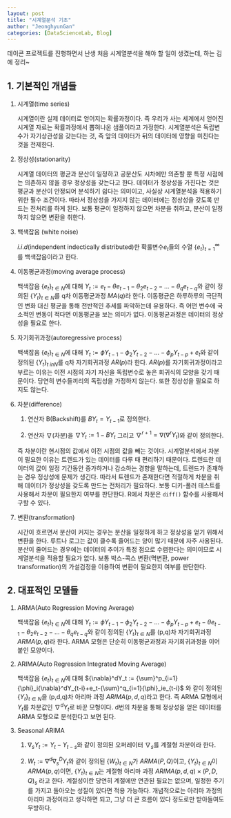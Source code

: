 ```yaml
---
layout: post
title: "시계열분석 기초"
author: "JeonghyunGan"
categories: [DataScienceLab, Blog]
---
```


데이콘 프로젝트를 진행하면서 난생 처음 시계열분석을 해야 할 일이 생겼는데, 하는 김에 정리~

## 1. 기본적인 개념들

1. 시계열(time series)

    시계열이란 실제 데이터로 얻어지는 확률과정이다. 즉 우리가 사는 세계에서 얻어진 시계열 자료는 확률과정에서 뽑혀나온 샘플이라고 가정한다. 시계열분석은 독립변수가 자기상관성을 갖는다는 것, 즉 앞의 데이터가 뒤의 데이터에 영향을 미친다는 것을 전제한다.

2. 정상성(stationarity)

    시계열 데이터의 평균과 분산이 일정하고 공분산도 시차에만 의존할 뿐 특정 시점에는 의존하지 않을 경우 정상성을 갖는다고 한다. 데이터가 정상성을 가진다는 것은 평균과 분산이 안정되어 분석하기 쉽다는 의미이고, 사실상 시계열분석을 적용하기 위한 필수 조건이다. 따라서 정상성을 가지지 않는 데이터에는 정상성을 갖도록 만드는 전처리를 하게 된다. 보통 평균이 일정하지 않으면 차분을 취하고, 분산이 일정하지 않으면 변환을 취한다.

3. 백색잡음 (white noise)

    $i.i.d$(independent indectically distributed)한 확룰변수$e_t$들의 수열 $\{e_t\}^\infty_{t=1}$를 백색잡음이라고 한다.

4. 이동평균과정(moving average process)

    백색잡음 $\{e_t\}_{t \in N}$에 대해 $Y_t := e_t - {\theta}e_{t-1} - {\theta}_2e_{t-2} - ... - {\theta}_qe_{t-q}$와 같이 정의된 $\{Y_t\}_{t\in N}$를 q차 이동평균과정 $MA(q)$라 한다. 이동평균은 하루하루의 극단적인 변화 대신 평균을 통해 전반적인 추세를 파악하는데 유용하다. 즉 어떤 변수에 국소적인 변동이 적다면 이동평균을 보는 의미가 없다. 이동평균과정은 데이터의 정상성을 필요로 한다.

5. 자기회귀과정(autoregressive process)

    백색잡음 $\{e_t\}_{t \in N}$에 대해 $Y_t := {\phi}Y_{t-1} - {\phi}_2Y_{t-2} - ... - {\phi}_pY_{t-p} + e_t$와 같이 정의된 $\{Y_t\}_{t\ in N}$를 q차 자기회귀과정 $AR(p)$라 한다. $AR(p)$를 자기회귀과정이라고 부르는 이유는 이전 시점의 자기 자신을 독립변수로 놓은 회귀식의 모양을 갖기 때문이다. 당연히 변수들끼리의 독립성을 가정하지 않는다. 또한 정상성을 필요로 하지도 않는다.

6. 차분(difference)


    1. 연산자 B(Backshift)를 $BY_t = Y_{t-1}$로 정의한다.

    2. 연산자 $\nabla$(차분)을 ${\nabla}Y_t:=1-BY_t$ 그리고 ${\nabla}^{r+1}={\nabla}({\nabla}^rY_t)$와 같이 정의한다.

    즉 차분이란 현시점의 값에서 이전 시점의 값을 빼는 것이다. 시계열분석에서 차분이 필요한 이유는 트렌드가 있는 데이터를 다루 때 편리하기 때문이다. 트렌드란 데이터의 값이 일정 기간동안 증가하거나 감소하는 경향을 말하는데, 트렌드가 존재하는 경우 정상성에 문제가 생긴다. 따라서 트렌드가 존재한다면 적절하게 차분을 취해 데이터가 정상성을 갖도록 만드는 전처리가 필요하다. 보통 디키-풀러 테스트를 사용해서 차분이 필요한지 여부를 판단한다. R에서 차분은 `diff()` 함수를 사용해서 구할 수 있다.

7. 변환(transformation)

    시간이 흐르면서 분산이 커지는 경우는 분산을 일정하게 하고 정상성을 얻기 위해서 변환을 한다. 루트나 로그는 값이 클수록 줄어드는 양이 많기 때문에 자주 사용된다. 분산이 줄어드는 경우에는 데이터의 추이가 특정 점으로 수렴한다는 의미이므로 시계열분석을 적용할 필요가 없다. 보통 박스-콕스 변환(멱변환, power transformation)의 가설검정을 이용하여 변환이 필요한지 여부를 판단한다.

## 2. 대표적인 모델들

1. ARMA(Auto Regression Moving Average)

    백색잡음 $\{e_t\}_{t\in N}$에 대해 $Y_t := {\phi}Y_{t-1} - {\phi}_2Y_{t-2} - ... - {\phi}_pY_{t-p} + e_t - {\theta}e_{t-1} - {\theta}_2e_{t-2} - ... - {\theta}_qe_{t-q}$와 같이 정의된 $\{Y_t\}_{t\in N}$를 (p,q)차 자기회귀과정 $ARMA(p,q)$라 한다. ARMA 모형은 단순히 이동평균과정과 자기회귀과정을 이어붙인 모양이다.

2. ARIMA(Auto Regression Integrated Moving Average)

    백색잡음 $\{e_t\}_{t \in N}$에 대해 ${\nabla}^dY_t := {\sum}^p_{i=1}{\phi}_i{\nabla}^dY_{t-i}+e_t-{\sum}^q_{i=1}{\phi}_ie_{t-i}$ 와 같이 정의된 $\{Y_t\}_{t \in N}$을 (p,d,q)차 아리마 과정 $ARIMA(p,d,q)$라고 한다. 즉 ARMA 모형에서 $Y_t$를 차분값인 ${\nabla}^dY_t$로 바꾼 모형이다. d번의 차분을 통해 정상성을 얻은 데이터를 ARMA 모형으로 분석한다고 보면 된다.

3. Seasonal ARIMA

    1. ${\nabla}_sY_t:=Y_t-Y_{t-s}$와 같이 정의된 오퍼레이터 ${\nabla}_s$를 계절형 차분이라 한다.

    2. $W_t:={\nabla}^d{\nabla}^D_sY_t$와 같이 정의된 $\{W_t\}_{t \in N}$가 $ARMA(P,Q)$이고, $\{Y_t\}_{t \in N}$이 $ARMA(p,q)$이면, $\{Y_t\}_{t \in N}$는 계절형 아리마 과정 $ARIMA(p,d,q) {\times} (P,D,Q)_s$ 라고 한다. 계절성이란 당연히 계절에만 연관된 필요는 없으며, 일정한 주기를 가지고 돌아오는 성질이 있다면 적용 가능하다. 개념적으로는 아리마 과정의 아리마 과정이라고 생각하면 되고, 그냥 더 큰 흐름이 있다 정도로만 받아들여도 무방하다.

